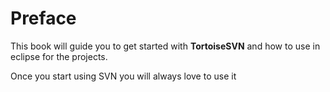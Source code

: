 # Preface

This book will guide you to get started with **TortoiseSVN** and how to use in eclipse for the projects.

Once you start using SVN you will always love to use it

